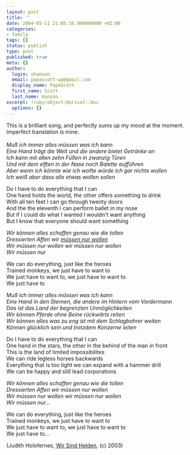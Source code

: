 ```yaml
---
layout: post
title: ''
date: 2004-05-11 21:05:16.000000000 +02:00
categories:
- family
tags: []
status: publish
type: post
published: true
meta: {}
author:
  login: shanson
  email: papascott-wp@gmail.com
  display_name: PapaScott
  first_name: Scott
  last_name: Hanson
excerpt: !ruby/object:Hpricot::Doc
  options: {}
---
```

<p>This is a brilliant song, and perfectly sums up my mood at the moment. Imperfect translation is mine.<br />
<!--more--><br />
<em>Muß ich immer alles müssen was ich kann<br />
Eine Hand trägt die Welt und die andere bietet Getränke an<br />
Ich kann mit allen zehn Füßen in zwanzig Türen<br />
Und mit dem elften in der Nase noch Balette aufführen<br />
Aber wenn ich könnte wie ich wollte würde ich gar nichts wollen<br />
Ich weiß aber dass alle etwas wollen sollen</em></p>
<p>Do I have to do everything that I can<br />
One hand holds the world, the other offers something to drink<br />
With all ten feet I can go through twenty doors<br />
And the the eleventh I can perform ballet in my nose<br />
But if I could do what I wanted I wouldn't want anything<br />
But I know that everyone should want something</p>
<p><em>Wir können alles schaffen genau wie die tollen<br />
Dressierten Affen wir <a href="http://www.wirsindhelden.com/html/wollen.html">müssen nur wollen</a><br />
Wir müssen nur wollen wir müssen nur wollen<br />
Wir müssen nur</em></p>
<p>We can do everything, just like the heroes<br />
Trained monkeys, we just have to want to<br />
We just have to want to, we just have to want to<br />
We just have to</p>
<p><em>Muß ich immer alles müssen was ich kann<br />
Eine Hand in den Sternen, die andere im Hintern vom Vordermann<br />
Das ist das Land der begrenzten Unmöglichkeiten<br />
Wir können Pferde ohne Beine rückwärts reiten<br />
Wir können alles was zu eng ist mit dem Schlagbohrer weiten<br />
Können glücklich sein und trotzdem Konzerne leiten</em></p>
<p>Do I have to do everything that I can<br />
One hand in the stars, the other in the behind of the man in front<br />
This is the land of limited impossibilites<br />
We can ride legless horses backwards<br />
Everything that is too tight we can expand with a hammer drill<br />
We can be happy and still lead corporations</p>
<p><em>Wir können alles schaffen genau wie die tollen<br />
Dressierten Affen wir müssen nur wollen<br />
Wir müssen nur wollen wir müssen nur wollen<br />
Wir müssen nur...</em></p>
<p>We can do everything, just like the heroes<br />
Trained monkeys, we just have to want to<br />
We just have to want to, we just have to want to<br />
We just have to...</p>
<p>(Judith Holofernes, <a href="http://www.wirsindhelden.de">Wir Sind Helden</a>, (c) 2003)</p>
